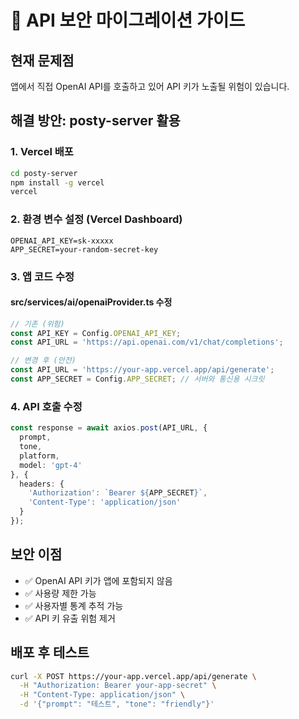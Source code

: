 # 🔐 API 보안 마이그레이션 가이드

## 현재 문제점
앱에서 직접 OpenAI API를 호출하고 있어 API 키가 노출될 위험이 있습니다.

## 해결 방안: posty-server 활용

### 1. Vercel 배포
```bash
cd posty-server
npm install -g vercel
vercel
```

### 2. 환경 변수 설정 (Vercel Dashboard)
```
OPENAI_API_KEY=sk-xxxxx
APP_SECRET=your-random-secret-key
```

### 3. 앱 코드 수정

#### src/services/ai/openaiProvider.ts 수정
```typescript
// 기존 (위험)
const API_KEY = Config.OPENAI_API_KEY;
const API_URL = 'https://api.openai.com/v1/chat/completions';

// 변경 후 (안전)
const API_URL = 'https://your-app.vercel.app/api/generate';
const APP_SECRET = Config.APP_SECRET; // 서버와 통신용 시크릿
```

### 4. API 호출 수정
```typescript
const response = await axios.post(API_URL, {
  prompt,
  tone,
  platform,
  model: 'gpt-4'
}, {
  headers: {
    'Authorization': `Bearer ${APP_SECRET}`,
    'Content-Type': 'application/json'
  }
});
```

## 보안 이점
- ✅ OpenAI API 키가 앱에 포함되지 않음
- ✅ 사용량 제한 가능
- ✅ 사용자별 통계 추적 가능
- ✅ API 키 유출 위험 제거

## 배포 후 테스트
```bash
curl -X POST https://your-app.vercel.app/api/generate \
  -H "Authorization: Bearer your-app-secret" \
  -H "Content-Type: application/json" \
  -d '{"prompt": "테스트", "tone": "friendly"}'
```
